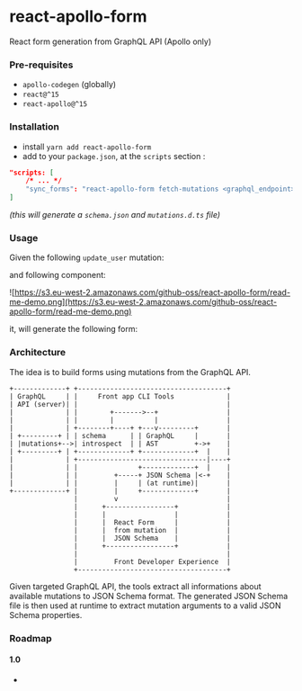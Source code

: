 # react-apollo-form
React form generation from GraphQL API (Apollo only)

### Pre-requisites

- `apollo-codegen` (globally)
- `react@^15` 
- `react-apollo@^15` 

### Installation

- install `yarn add react-apollo-form`
- add to your `package.json`, at the `scripts` section :

```json
"scripts: [
    /* ... */
    "sync_forms": "react-apollo-form fetch-mutations <graphql_endpoint> --outputDir <dir>"
]

```

*(this will generate a `schema.json` and `mutations.d.ts` file)*


### Usage

Given the following `update_user` mutation:

and following component:

![https://s3.eu-west-2.amazonaws.com/github-oss/react-apollo-form/read-me-demo.png](https://s3.eu-west-2.amazonaws.com/github-oss/react-apollo-form/read-me-demo.png)

it, will generate the following form:


### Architecture


The idea is to build forms using mutations from the GraphQL API.

```
+-------------+ +-------------------------------------+
| GraphQL     | |     Front app CLI Tools             |
| API (server)| |                                     |
|             | |        +------->--+                 |
|             | |        |          |                 |
|             | +--------+----+ +---v---------+       |
| +---------+ | | schema      | | GraphQL     |       |
| |mutations+-->| introspect  | | AST         +->+    |
| +---------+ | +-------------+ +-------------+  |    |
|             | +--------------------------------|----+
|             | |               +-------------+  |    |
|             | |         +-----+ JSON Schema |<-+    |
|             | |         |     | (at runtime)|       |
+-------------+ |         |     +-------------+       |
                |         v                           |
                |      +-----------------+            |
                |      |                 |            |
                |      |  React Form     |            |
                |      |  from mutation  |            |
                |      |  JSON Schema    |            |
                |      +-----------------+            |
                |                                     |
                |         Front Developer Experience  |
                +-------------------------------------+

```

Given targeted GraphQL API, the tools extract all informations about available mutations to JSON Schema format.
The generated JSON Schema file is then used at runtime to extract mutation arguments to a valid JSON Schema properties.


### Roadmap

#### 1.0

-